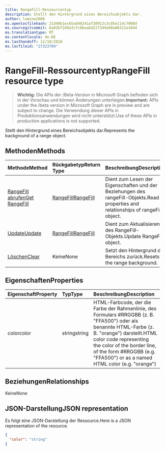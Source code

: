 ```yaml
---
title: RangeFill-Ressourcentyp
description: Stellt den Hintergrund eines Bereichsobjekts dar.
author: lumine2008
ms.openlocfilehash: 21d40b1ec65ad49241af30912c3c05e114c7008d
ms.sourcegitcommit: 6a82bf240a3cfc0baabd227349e08a08311e3d44
ms.translationtype: MT
ms.contentlocale: de-DE
ms.lasthandoff: 12/18/2018
ms.locfileid: "27323709"
---
```

# <a name="rangefill-resource-type"></a><span data-ttu-id="bacea-103">RangeFill-Ressourcentyp</span><span class="sxs-lookup"><span data-stu-id="bacea-103">RangeFill resource type</span></span>

> <span data-ttu-id="bacea-104">**Wichtig:** Die APIs der /Beta-Version in Microsoft Graph befinden sich in der Vorschau und können Änderungen unterliegen.</span><span class="sxs-lookup"><span data-stu-id="bacea-104">**Important:** APIs under the /beta version in Microsoft Graph are in preview and are subject to change.</span></span> <span data-ttu-id="bacea-105">Die Verwendung dieser APIs in Produktionsanwendungen wird nicht unterstützt.</span><span class="sxs-lookup"><span data-stu-id="bacea-105">Use of these APIs in production applications is not supported.</span></span>

<span data-ttu-id="bacea-106">Stellt den Hintergrund eines Bereichsobjekts dar.</span><span class="sxs-lookup"><span data-stu-id="bacea-106">Represents the background of a range object.</span></span>


## <a name="methods"></a><span data-ttu-id="bacea-107">Methoden</span><span class="sxs-lookup"><span data-stu-id="bacea-107">Methods</span></span>

| <span data-ttu-id="bacea-108">Methode</span><span class="sxs-lookup"><span data-stu-id="bacea-108">Method</span></span>           | <span data-ttu-id="bacea-109">Rückgabetyp</span><span class="sxs-lookup"><span data-stu-id="bacea-109">Return Type</span></span>    |<span data-ttu-id="bacea-110">Beschreibung</span><span class="sxs-lookup"><span data-stu-id="bacea-110">Description</span></span>|
|:---------------|:--------|:----------|
|[<span data-ttu-id="bacea-111">RangeFill abrufen</span><span class="sxs-lookup"><span data-stu-id="bacea-111">Get RangeFill</span></span>](../api/rangefill-get.md) | [<span data-ttu-id="bacea-112">RangeFill</span><span class="sxs-lookup"><span data-stu-id="bacea-112">RangeFill</span></span>](rangefill.md) |<span data-ttu-id="bacea-113">Dient zum Lesen der Eigenschaften und der Beziehungen des rangeFill-Objekts.</span><span class="sxs-lookup"><span data-stu-id="bacea-113">Read properties and relationships of rangeFill object.</span></span>|
|[<span data-ttu-id="bacea-114">Update</span><span class="sxs-lookup"><span data-stu-id="bacea-114">Update</span></span>](../api/rangefill-update.md) | [<span data-ttu-id="bacea-115">RangeFill</span><span class="sxs-lookup"><span data-stu-id="bacea-115">RangeFill</span></span>](rangefill.md)   |<span data-ttu-id="bacea-116">Dient zum Aktualisieren des RangeFill-Objekts.</span><span class="sxs-lookup"><span data-stu-id="bacea-116">Update RangeFill object.</span></span> |
|[<span data-ttu-id="bacea-117">Löschen</span><span class="sxs-lookup"><span data-stu-id="bacea-117">Clear</span></span>](../api/rangefill-clear.md)|<span data-ttu-id="bacea-118">Keine</span><span class="sxs-lookup"><span data-stu-id="bacea-118">None</span></span>|<span data-ttu-id="bacea-119">Setzt den Hintergrund des Bereichs zurück.</span><span class="sxs-lookup"><span data-stu-id="bacea-119">Resets the range background.</span></span>|

## <a name="properties"></a><span data-ttu-id="bacea-120">Eigenschaften</span><span class="sxs-lookup"><span data-stu-id="bacea-120">Properties</span></span>
| <span data-ttu-id="bacea-121">Eigenschaft</span><span class="sxs-lookup"><span data-stu-id="bacea-121">Property</span></span>     | <span data-ttu-id="bacea-122">Typ</span><span class="sxs-lookup"><span data-stu-id="bacea-122">Type</span></span>   |<span data-ttu-id="bacea-123">Beschreibung</span><span class="sxs-lookup"><span data-stu-id="bacea-123">Description</span></span>|
|:---------------|:--------|:----------|
|<span data-ttu-id="bacea-124">color</span><span class="sxs-lookup"><span data-stu-id="bacea-124">color</span></span>|<span data-ttu-id="bacea-125">string</span><span class="sxs-lookup"><span data-stu-id="bacea-125">string</span></span>|<span data-ttu-id="bacea-126">HTML-Farbcode, der die Farbe der Rahmenlinie, des Formulars #RRGGBB (z. B.  "FFA500") oder als benannte HTML-Farbe (z. B. "orange") darstellt.</span><span class="sxs-lookup"><span data-stu-id="bacea-126">HTML color code representing the color of the border line, of the form #RRGGBB (e.g. "FFA500") or as a named HTML color (e.g. "orange")</span></span>|

## <a name="relationships"></a><span data-ttu-id="bacea-127">Beziehungen</span><span class="sxs-lookup"><span data-stu-id="bacea-127">Relationships</span></span>
<span data-ttu-id="bacea-128">Keine</span><span class="sxs-lookup"><span data-stu-id="bacea-128">None</span></span>


## <a name="json-representation"></a><span data-ttu-id="bacea-129">JSON-Darstellung</span><span class="sxs-lookup"><span data-stu-id="bacea-129">JSON representation</span></span>

<span data-ttu-id="bacea-130">Es folgt eine JSON-Darstellung der Ressource.</span><span class="sxs-lookup"><span data-stu-id="bacea-130">Here is a JSON representation of the resource.</span></span>

<!-- {
  "blockType": "resource",
  "optionalProperties": [

  ],
  "@odata.type": "microsoft.graph.rangeFill"
}-->

```json
{
  "color": "string"
}

```

<!-- uuid: 8fcb5dbc-d5aa-4681-8e31-b001d5168d79
2015-10-25 14:57:30 UTC -->
<!-- {
  "type": "#page.annotation",
  "description": "RangeFill resource",
  "keywords": "",
  "section": "documentation",
  "tocPath": ""
}-->
